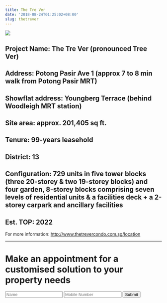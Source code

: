 ```yaml
---
title: The Tre Ver
date: '2018-08-24T01:25:02+08:00'
slug: thetrever
---
```

![](/img/the-tre-ver_factsheet.jpg)



## Project Name: The Tre Ver (pronounced Tree Ver)

## Address: Potong Pasir Ave 1 (approx 7 to 8 min walk from Potong Pasir MRT)

## Showflat address: Youngberg Terrace (behind Woodleigh MRT station)

## Site area: approx. 201,405 sq ft.

## Tenure: 99-years leasehold

## District: 13

## Configuration: 729 units in five tower blocks (three 20-storey & two 19-storey blocks) and four garden, 8-storey blocks comprising seven levels of residential units & a facilities deck + a 2-storey carpark and ancillary facilities

## Est. TOP: 2022

For more information: <http://www.thetrevercondo.com.sg/location>

- - -

# Make an appointment for a customised solution to your property needs

<form name='thetrever' method='POST' netlify><input name="name" type="text" placeholder="Name" required=""> <input type="text" name="number" placeholder="Mobile Number" required=""> <input type="submit" value="Submit" /></form>

